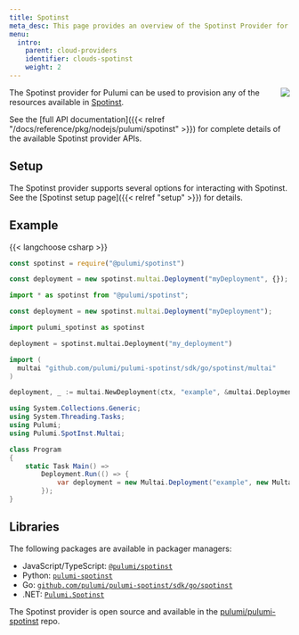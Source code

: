 ```yaml
---
title: Spotinst
meta_desc: This page provides an overview of the Spotinst Provider for Pulumi.
menu:
  intro:
    parent: cloud-providers
    identifier: clouds-spotinst
    weight: 2
---
```


<img src="/logos/tech/spotinst.png" align="right" class="h-16 px-8 pb-4">

The Spotinst provider for Pulumi can be used to provision any of the resources available in [Spotinst](https://spotinst.com/).

See the [full API documentation]({{< relref "/docs/reference/pkg/nodejs/pulumi/spotinst" >}}) for complete details of the available Spotinst provider APIs.

## Setup

The Spotinst provider supports several options for interacting with Spotinst.  See the [Spotinst setup page]({{< relref "setup" >}}) for details.

## Example

{{< langchoose csharp >}}

```javascript
const spotinst = require("@pulumi/spotinst")

const deployment = new spotinst.multai.Deployment("myDeployment", {});
```

```typescript
import * as spotinst from "@pulumi/spotinst";

const deployment = new spotinst.multai.Deployment("myDeployment");
```

```python
import pulumi_spotinst as spotinst

deployment = spotinst.multai.Deployment("my_deployment")
```

```go
import (
  multai "github.com/pulumi/pulumi-spotinst/sdk/go/spotinst/multai"
)

deployment, _ := multai.NewDeployment(ctx, "example", &multai.DeploymentArgs{})
```

```csharp
using System.Collections.Generic;
using System.Threading.Tasks;
using Pulumi;
using Pulumi.SpotInst.Multai;

class Program
{
    static Task Main() =>
        Deployment.Run(() => {
            var deployment = new Multai.Deployment("example", new Multai.DeploymentArgs{});
        });
}
```

## Libraries

The following packages are available in packager managers:

* JavaScript/TypeScript: [`@pulumi/spotinst`](https://www.npmjs.com/package/@pulumi/spotinst)
* Python: [`pulumi-spotinst`](https://pypi.org/project/pulumi-spotinst/)
* Go: [`github.com/pulumi/pulumi-spotinst/sdk/go/spotinst`](https://github.com/pulumi/pulumi-spotinst)
* .NET: [`Pulumi.Spotinst`](https://www.nuget.org/packages/Pulumi.Spotinst)

The Spotinst provider is open source and available in the [pulumi/pulumi-spotinst](https://github.com/pulumi/pulumi-spotinst) repo.
